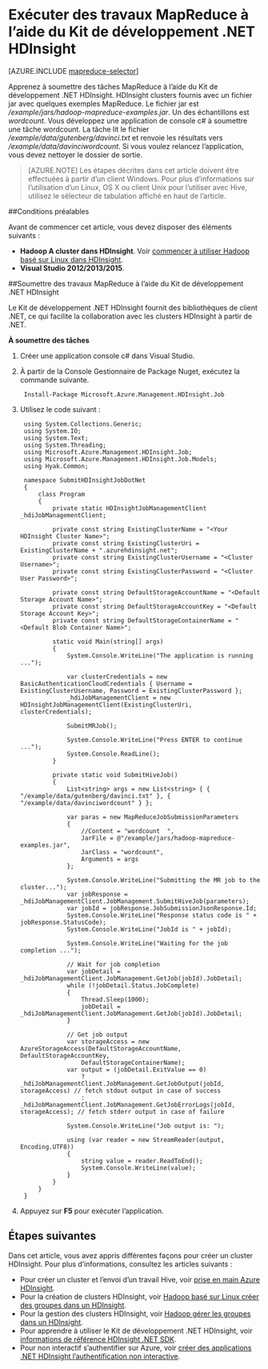<properties
    pageTitle="Soumettre des travaux MapReduce à l’aide du Kit de développement .NET HDInsight | Microsoft Azure"
    description="Apprenez à soumettre des travaux MapReduce à Azure HDInsight Hadoop à l’aide du Kit de développement .NET HDInsight."
    editor="cgronlun"
    manager="jhubbard"
    services="hdinsight"
    documentationCenter=""
    tags="azure-portal"
    authors="mumian"/>

<tags
    ms.service="hdinsight"
    ms.workload="big-data"
    ms.tgt_pltfrm="na"
    ms.devlang="na"
    ms.topic="article"
   ms.date="10/28/2016"
    ms.author="jgao"/>

# <a name="run-mapreduce-jobs-using-hdinsight-net-sdk"></a>Exécuter des travaux MapReduce à l’aide du Kit de développement .NET HDInsight

[AZURE.INCLUDE [mapreduce-selector](../../includes/hdinsight-selector-use-mapreduce.md)]

Apprenez à soumettre des tâches MapReduce à l’aide du Kit de développement .NET HDInsight. HDInsight clusters fournis avec un fichier jar avec quelques exemples MapReduce. Le fichier jar est */example/jars/hadoop-mapreduce-examples.jar*.  Un des échantillons est *wordcount*. Vous développez une application de console c# à soumettre une tâche wordcount.  La tâche lit le fichier */example/data/gutenberg/davinci.txt* et renvoie les résultats vers */example/data/davinciwordcount*.  Si vous voulez relancez l’application, vous devez nettoyer le dossier de sortie.

> [AZURE.NOTE] Les étapes décrites dans cet article doivent être effectuées à partir d’un client Windows. Pour plus d’informations sur l’utilisation d’un Linux, OS X ou client Unix pour l’utiliser avec Hive, utilisez le sélecteur de tabulation affiché en haut de l’article.

##<a name="prerequisites"></a>Conditions préalables

Avant de commencer cet article, vous devez disposer des éléments suivants :

- **Hadoop A cluster dans HDInsight**. Voir [commencer à utiliser Hadoop basé sur Linux dans HDInsight](hdinsight-use-sqoop.md#create-cluster-and-sql-database).
- **Visual Studio 2012/2013/2015**.

##<a name="submit-mapreduce-jobs-using-hdinsight-net-sdk"></a>Soumettre des travaux MapReduce à l’aide du Kit de développement .NET HDInsight

Le Kit de développement .NET HDInsight fournit des bibliothèques de client .NET, ce qui facilite la collaboration avec les clusters HDInsight à partir de .NET. 

**À soumettre des tâches**

1. Créer une application console c# dans Visual Studio.
2. À partir de la Console Gestionnaire de Package Nuget, exécutez la commande suivante.

        Install-Package Microsoft.Azure.Management.HDInsight.Job

2. Utilisez le code suivant :

        using System.Collections.Generic;
        using System.IO;
        using System.Text;
        using System.Threading;
        using Microsoft.Azure.Management.HDInsight.Job;
        using Microsoft.Azure.Management.HDInsight.Job.Models;
        using Hyak.Common;

        namespace SubmitHDInsightJobDotNet
        {
            class Program
            {
                private static HDInsightJobManagementClient _hdiJobManagementClient;

                private const string ExistingClusterName = "<Your HDInsight Cluster Name>";
                private const string ExistingClusterUri = ExistingClusterName + ".azurehdinsight.net";
                private const string ExistingClusterUsername = "<Cluster Username>";
                private const string ExistingClusterPassword = "<Cluster User Password>";

                private const string DefaultStorageAccountName = "<Default Storage Account Name>";
                private const string DefaultStorageAccountKey = "<Default Storage Account Key>";
                private const string DefaultStorageContainerName = "<Default Blob Container Name>";

                static void Main(string[] args)
                {
                    System.Console.WriteLine("The application is running ...");

                    var clusterCredentials = new BasicAuthenticationCloudCredentials { Username = ExistingClusterUsername, Password = ExistingClusterPassword };
                    _hdiJobManagementClient = new HDInsightJobManagementClient(ExistingClusterUri, clusterCredentials);

                    SubmitMRJob();

                    System.Console.WriteLine("Press ENTER to continue ...");
                    System.Console.ReadLine();
                }

                private static void SubmitHiveJob()
                {
                    List<string> args = new List<string> { { "/example/data/gutenberg/davinci.txt" }, { "/example/data/davinciwordcount" } };

                    var paras = new MapReduceJobSubmissionParameters
                    {
                        //Content = "wordcount  ",
                        JarFile = @"/example/jars/hadoop-mapreduce-examples.jar",
                        JarClass = "wordcount",
                        Arguments = args
                    };

                    System.Console.WriteLine("Submitting the MR job to the cluster...");
                    var jobResponse = _hdiJobManagementClient.JobManagement.SubmitHiveJob(parameters);
                    var jobId = jobResponse.JobSubmissionJsonResponse.Id;
                    System.Console.WriteLine("Response status code is " + jobResponse.StatusCode);
                    System.Console.WriteLine("JobId is " + jobId);

                    System.Console.WriteLine("Waiting for the job completion ...");

                    // Wait for job completion
                    var jobDetail = _hdiJobManagementClient.JobManagement.GetJob(jobId).JobDetail;
                    while (!jobDetail.Status.JobComplete)
                    {
                        Thread.Sleep(1000);
                        jobDetail = _hdiJobManagementClient.JobManagement.GetJob(jobId).JobDetail;
                    }

                    // Get job output
                    var storageAccess = new AzureStorageAccess(DefaultStorageAccountName, DefaultStorageAccountKey,
                        DefaultStorageContainerName);
                    var output = (jobDetail.ExitValue == 0)
                        ? _hdiJobManagementClient.JobManagement.GetJobOutput(jobId, storageAccess) // fetch stdout output in case of success
                        : _hdiJobManagementClient.JobManagement.GetJobErrorLogs(jobId, storageAccess); // fetch stderr output in case of failure

                    System.Console.WriteLine("Job output is: ");

                    using (var reader = new StreamReader(output, Encoding.UTF8))
                    {
                        string value = reader.ReadToEnd();
                        System.Console.WriteLine(value);
                    }
                }
            }
        }

5. Appuyez sur **F5** pour exécuter l’application.


## <a name="next-steps"></a>Étapes suivantes

Dans cet article, vous avez appris différentes façons pour créer un cluster HDInsight. Pour plus d’informations, consultez les articles suivants :

- Pour créer un cluster et l’envoi d’un travail Hive, voir [prise en main Azure HDInsight](hdinsight-hadoop-linux-tutorial-get-started.md).
- Pour la création de clusters HDInsight, voir [Hadoop basé sur Linux créer des groupes dans un HDInsight](hdinsight-hadoop-provision-linux-clusters.md).
- Pour la gestion des clusters HDInsight, voir [Hadoop gérer les groupes dans un HDInsight](hdinsight-administer-use-management-portal.md).
- Pour apprendre à utiliser le Kit de développement .NET HDInsight, voir [informations de référence HDInsight .NET SDK](https://msdn.microsoft.com/library/mt271028.aspx).
- Pour non interactif s’authentifier sur Azure, voir [créer des applications .NET HDInsight l’authentification non interactive](hdinsight-create-non-interactive-authentication-dotnet-applications.md).




